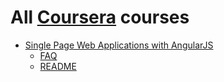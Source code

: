 # All [Coursera](https://www.coursera.org) courses

- [Single Page Web Applications with AngularJS](https://www.coursera.org/learn/single-page-web-apps-with-angularjs/home/welcome)
  - [FAQ](fullstack-course5/FAQ.md)
  - [README](fullstack-course5/README.md)
  